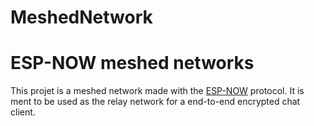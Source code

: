 MeshedNetwork
=============

# ESP-NOW meshed networks

This projet is a meshed network made with the [ESP-NOW](https://docs.espressif.com/projects/esp-idf/en/latest/esp32/api-reference/network/esp_now.html) protocol. It is ment to be used as the relay network for a end-to-end encrypted chat client.